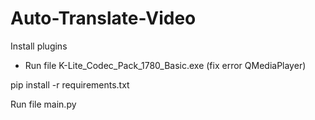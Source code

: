 # Auto-Translate-Video
Install plugins
- Run file K-Lite_Codec_Pack_1780_Basic.exe   (fix error QMediaPlayer)

pip install -r requirements.txt

Run file main.py
